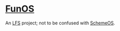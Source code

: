 # [FunOS](http://gomerpedia.org/wiki/FUNOS)
An [LFS](http://www.linuxfromscratch.org/) project; not to be confused with [SchemeOS](http://funarg.nfshost.com/r2/code/funos/funos.html).
